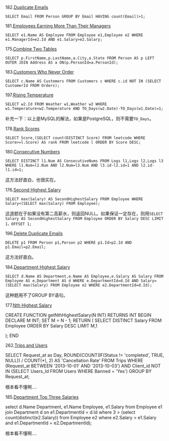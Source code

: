 182.[Duplicate Emails](https://leetcode.com/problems/duplicate-emails/#/description) 

`SELECT Email FROM Person GROUP BY Email HAVING count(Email)>1;`

181.[Employees Earning More Than Their Managers](https://leetcode.com/problems/employees-earning-more-than-their-managers/#/description)

`SELECT e1.Name AS Employee FROM Employee e1,Employee e2 WHERE e1.ManagerId=e2.Id AND e1.Salary>e2.Salary;`

175.[Combine Two Tables](https://leetcode.com/problems/combine-two-tables/#/description)

`SELECT p.FirstName,p.LastName,a.City,a.State FROM Person AS p LEFT OUTER JOIN Address AS a ON(p.PersonId=a.PersonId);`

183.[Customers Who Never Order](https://leetcode.com/problems/customers-who-never-order/#/description)

`SELECT c.Name AS Customers FROM Customers c WHERE c.id NOT IN (SELECT CustomerId FROM Orders);`

197.[Rising Temperature](https://leetcode.com/problems/rising-temperature/#/description)

`SELECT w2.Id FROM Weather w1,Weather w2 WHERE w1.Temperature<w2.Temperature AND TO_Days(w2.Date)-TO_Days(w1.Date)=1;`

补充一下：以上是MySQL的解法，如果是PostgreSQL，则不需要`TO_Days`。


178.[Rank Scores](https://leetcode.com/problems/rank-scores/#/description)

`SELECT Score,(SELECT count(DISTINCT Score) FROM leetcode WHERE Score>=l.Score) AS rank FROM leetcode l ORDER BY Score DESC;`

180.[Consecutive Numbers](https://leetcode.com/problems/consecutive-numbers/#/description)

`SELECT DISTINCT l1.Num AS ConsecutiveNums FROM Logs l1,Logs l2,Logs l3 WHERE l1.Num=l2.Num AND l2.Num=l3.Num AND l3.id-l2.id=1 AND l2.id-l1.id=1;`

这方法好直白，也很实在。

176.[Second Highest Salary](https://leetcode.com/problems/second-highest-salary/#/description)

`SELECT max(Salary) AS SecondHighestSalary FROM Employee WHERE Salary<(SELECT max(Salary) FROM Employee);`

这道题在于如果没有第二高薪水，则返回NULL。如果保证一定存在，则用`SELECT Salary AS SecondHighestSalary FROM Employee ORDER BY Salary DESC LIMIT 1，OFFSET 1;`

196.[Delete Duplicate Emails](https://leetcode.com/problems/delete-duplicate-emails/#/description)

`DELETE p1 FROM Person p1,Person p2 WHERE p1.Id>p2.Id AND p1.Email=p2.Email;`

这方法好直白。

184.[Department Highest Salary](https://leetcode.com/problems/department-highest-salary/#/description)

`SELECT d.Name AS Department,e.Name AS Employee,e.Salary AS Salary FROM Employee AS e,Department AS d WHERE e.DepartmentId=d.Id AND Salary=(SELECT max(Salary) FROM Employee e2 WHERE e2.DepartmentId=d.Id);`

这种题用不了GROUP BY语句。

177.[Nth Highest Salary](https://leetcode.com/problems/nth-highest-salary/#/description)

CREATE FUNCTION getNthHighestSalary(N INT) RETURNS INT
BEGIN
  DECLARE M INT;
  SET M = N - 1;
  RETURN (
      SELECT DISTINCT Salary FROM Employee ORDER BY Salary DESC LIMIT M,1
      
  );
END

262.[Trips and Users](https://leetcode.com/problems/trips-and-users/#/description)

SELECT Request_at as Day,
       ROUND(COUNT(IF(Status != 'completed', TRUE, NULL)) / COUNT(*), 2) AS 'Cancellation Rate'
FROM Trips
WHERE (Request_at BETWEEN '2013-10-01' AND '2013-10-03')
      AND Client_id NOT IN (SELECT Users_Id FROM Users WHERE Banned = 'Yes')
GROUP BY Request_at;

根本看不懂啊....

185.[Department Top Three Salaries](https://leetcode.com/problems/department-top-three-salaries/#/description)

select d.Name Department, e1.Name Employee, e1.Salary
from Employee e1 
join Department d
on e1.DepartmentId = d.Id
where 3 > (select count(distinct(e2.Salary)) from Employee e2 where e2.Salary > e1.Salary and e1.DepartmentId = e2.DepartmentId);

根本看不懂啊....
























